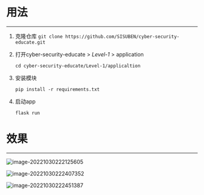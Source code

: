 # 用法

------

1. 克隆仓库
    `git clone https://github.com/SISUBEN/cyber-security-educate.git`

2. 打开cyber-security-educate > *Level-1* > application

   `cd cyber-security-educate/Level-1/applicaltion `  
3. 安装模块

	`pip install -r requirements.txt`
4. 启动app

	`flask run`

# 效果

------

![image-20221030222125605](E:\Libs\git\cyber-security-educate\Level-1\image\image-20221030222125605.png)

![image-20221030222407352](E:\Libs\git\cyber-security-educate\Level-1\image\image-20221030222407352.png)

![image-20221030222451387](E:\Libs\git\cyber-security-educate\Level-1\image\image-20221030222451387.png)

